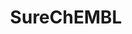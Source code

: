 ---
bigquery: https://console.cloud.google.com/bigquery?p=patents-public-data&d=ebi_surechembl&page=dataset
citation: '“SureChEMBL” by the European Bioinformatics Institute (EMBL-EBI), used
  under CC BY-SA 3.0. G. Papadatos, M. Davies, N. Dedman, J. Chambers, A. Gaulton,
  J. Siddle, R. Koks, S. A. Irvine, J. Pettersson, N. Goncharoff, A. Hersey, J. P.
  Overington (2016). SureChEMBL: a large-scale, chemically annotated patent document
  database. Nucleic Acids Research Database Issue, 44, D1220-D1228, DOI:10.1093/nar/gkv1253,
  PMID:26582922.'
contributors: G. Papadatos, M. Davies, N. Dedman, J. Chambers, A. Gaulton, J. Siddle,
  R. Koks, S. A. Irvine, J. Pettersson, N. Goncharoff, A. Hersey, J. P. Overington
cost: None
description: 'SureChEMBL is a publicly available large-scale resource containing compounds
  extracted from the full text, images and attachments of patent documents. The data
  are extracted from the patent literature according to an automated text and image-mining
  pipeline on a daily basis. SureChEMBL provides access to a previously unavailable,
  open and timely set of annotated compound-patent associations, complemented with
  sophisticated combined structure and keyword-based search capabilities against the
  compound repository and patent document corpus. Currently, the database contains
  17 million compounds extracted from 14 million patent documents. '
documentation: http://chembl.blogspot.com/
doi: https://doi.org/10.1093/nar/gkv1253
last_edit: 04/07/2022, 04:56:47
location: https://www.surechembl.org/search/
maintained_by: EMBL-EBI, an outstation of European Molecular Biology Laboratory
schema_fields:
- corpus_frequency
- field_frequency
- patent_id
- inchi_key
- schembl_id
- publication_number
- publication_date
- smiles
- field
shortname: surechembl
tags:
- biotechnology
- health
- chemical
- bioinformatics
- medical
terms_of_use: https://www.surechembl.org/terms/
title: SureChEMBL
uuid: 8c2b2faf-df08-45f9-9ad1-ddf3ca722b12
---